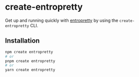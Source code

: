 # create-entropretty

Get up and running quickly with [entropretty](https://github.com/gavofyork/entropretty) by using the `create-entropretty` CLI.

## Installation

```bash
npm create entropretty
# or
pnpm create entropretty
# or
yarn create entropretty
```